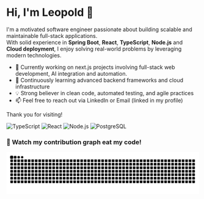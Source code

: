 # Hi, I'm Leopold 👋

I'm a motivated software engineer passionate about building scalable and maintainable full-stack applications.  
With solid experience in **Spring Boot**, **React**, **TypeScript**, **Node.js** and **Cloud deployment**, I enjoy solving real-world problems by leveraging modern technologies.

- 🔭 Currently working on next.js projects involving full-stack web development, AI integration and automation.
- 🌱 Continuously learning advanced backend frameworks and cloud infrastructure
- 💡 Strong believer in clean code, automated testing, and agile practices
- 📫 Feel free to reach out via LinkedIn or Email (linked in my profile)

Thank you for visiting!

![TypeScript](https://img.shields.io/badge/-TypeScript-3178c6?logo=typescript&logoColor=white&style=flat-square)
![React](https://img.shields.io/badge/-React-61DAFB?logo=react&logoColor=black&style=flat-square)
![Node.js](https://img.shields.io/badge/-Node.js-339933?logo=node.js&logoColor=white&style=flat-square)
![PostgreSQL](https://img.shields.io/badge/-PostgreSQL-336791?logo=postgresql&logoColor=white&style=flat-square)

### 🐍 Watch my contribution graph eat my code!

![github contribution grid snake animation](https://github.com/chenzhiyu28/chenzhiyu28/blob/output/github-snake-dark.svg?palette=github-dark)

